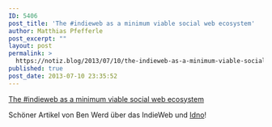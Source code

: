 ```yaml
---
ID: 5406
post_title: 'The #indieweb as a minimum viable social web ecosystem'
author: Matthias Pfefferle
post_excerpt: ""
layout: post
permalink: >
  https://notiz.blog/2013/07/10/the-indieweb-as-a-minimum-viable-social-web-ecosystem/
published: true
post_date: 2013-07-10 23:35:52
---
```

<!-- wp:paragraph -->
<p><a href="http://werd.io/entry/51dca7e2bed7de945debf707/the-indieweb-as-a-minimum-viable-social-web-ecosystem">The #indieweb as a minimum viable social web ecosystem</a></p>
<!-- /wp:paragraph -->

<!-- wp:paragraph -->
<p>Schöner Artikel von Ben Werd über das IndieWeb und <a href="http://idno.co">Idno</a>!</p>
<!-- /wp:paragraph -->